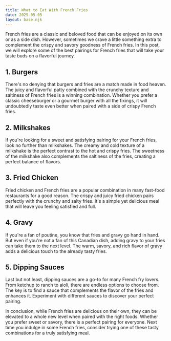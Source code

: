 ```yaml
---
title: What to Eat With French Fries
date: 2025-05-05
layout: base.njk
---
```


French fries are a classic and beloved food that can be enjoyed on its own or as a side dish. However, sometimes we crave a little something extra to complement the crispy and savory goodness of French fries. In this post, we will explore some of the best pairings for French fries that will take your taste buds on a flavorful journey.

## 1. Burgers

There's no denying that burgers and fries are a match made in food heaven. The juicy and flavorful patty combined with the crunchy texture and saltiness of French fries is a winning combination. Whether you prefer a classic cheeseburger or a gourmet burger with all the fixings, it will undoubtedly taste even better when paired with a side of crispy French fries.

## 2. Milkshakes

If you're looking for a sweet and satisfying pairing for your French fries, look no further than milkshakes. The creamy and cold texture of a milkshake is the perfect contrast to the hot and crispy fries. The sweetness of the milkshake also complements the saltiness of the fries, creating a perfect balance of flavors.

## 3. Fried Chicken

Fried chicken and French fries are a popular combination in many fast-food restaurants for a good reason. The crispy and juicy fried chicken pairs perfectly with the crunchy and salty fries. It's a simple yet delicious meal that will leave you feeling satisfied and full.

## 4. Gravy

If you're a fan of poutine, you know that fries and gravy go hand in hand. But even if you're not a fan of this Canadian dish, adding gravy to your fries can take them to the next level. The warm, savory, and rich flavor of gravy adds a delicious touch to the already tasty fries.

## 5. Dipping Sauces

Last but not least, dipping sauces are a go-to for many French fry lovers. From ketchup to ranch to aioli, there are endless options to choose from. The key is to find a sauce that complements the flavor of the fries and enhances it. Experiment with different sauces to discover your perfect pairing.

In conclusion, while French fries are delicious on their own, they can be elevated to a whole new level when paired with the right foods. Whether you prefer sweet or savory, there is a perfect pairing for everyone. Next time you indulge in some French fries, consider trying one of these tasty combinations for a truly satisfying meal.